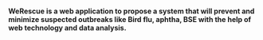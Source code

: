 #### WeRescue is a web application to propose a system that will prevent and minimize suspected outbreaks like Bird flu, aphtha, BSE with the help of web technology and data analysis.
